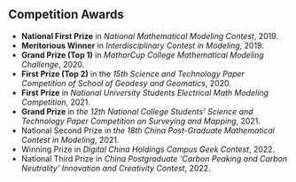 ## Competition Awards

  * **National First Prize** in *National Mathematical Modeling Contest*, 2019.
  * **Meritorious Winner** in *Interdisciplinary Contest in Modeling*, 2019.
  * **Grand Prize (Top 1)** in *MathorCup College Mathematical Modeling Challenge*, 2020.
  * **First Prize (Top 2)** in the *15th Science and Technology Paper Competition of School of Geodesy and Geomatics*, 2020.
  * **First Prize** in *National University Students Electrical Math Modeling Competition*, 2021.
  * **Grand Prize** in *the 12th National College Students' Science and Technology Paper Competition on Surveying and Mapping*, 2021.
  * National Second Prize in *the 18th China Post-Graduate Mathematical Contest in Modeling*, 2021.
  * Winning Prize in *Digital China Holdings Campus Geek Contest*, 2022.
  * National Third Prize in *China Postgraduate ‘Carbon Peaking and Carbon Neutrality’ Innovation and Creativity Contest*, 2022.
